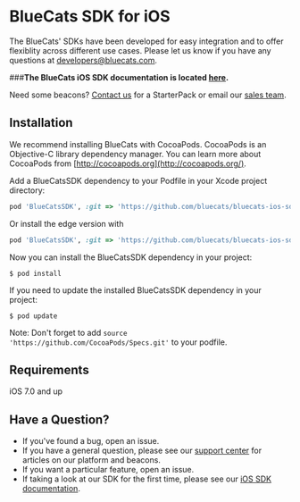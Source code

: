 BlueCats SDK for iOS
================

The BlueCats' SDKs have been developed for easy integration and to offer flexiblity across different use cases.  Please let us know if you have any questions at developers@bluecats.com.

###**The BlueCats iOS SDK documentation is located [here](https://github.com/bluecats/bluecats-ios-sdk/wiki).**

Need some beacons? [Contact us](http://www.bluecats.com/starterpack) for a StarterPack or email our [sales team](mailto:sales@bluecats.com).

## Installation
 
We recommend installing BlueCats with CocoaPods. CocoaPods is an Objective-C library dependency manager. You can learn more about CocoaPods from [http://cocoapods.org](http://cocoapods.org/).

Add a BlueCatsSDK dependency to your Podfile in your Xcode project directory:

```ruby
pod 'BlueCatsSDK', :git => 'https://github.com/bluecats/bluecats-ios-sdk.git', :tag => '0.3.4'
```

Or install the edge version with
```ruby
pod 'BlueCatsSDK', :git => 'https://github.com/bluecats/bluecats-ios-sdk.git'
```

Now you can install the BlueCatsSDK dependency in your project:

```
$ pod install
```
If you need to update the installed BlueCatsSDK dependency in your project:

```
$ pod update
```

Note: Don't forget to add `source 'https://github.com/CocoaPods/Specs.git'` to your podfile.

## Requirements

iOS 7.0 and up

## Have a Question?

* If you've found a bug, open an issue.
* If you have a general question, please see our [support center](support.bluecats.com) for articles on our platform and beacons.
* If you want a particular feature, open an issue.
* If taking a look at our SDK for the first time, please see our [iOS SDK documentation](https://github.com/bluecats/bluecats-ios-sdk/wiki).
